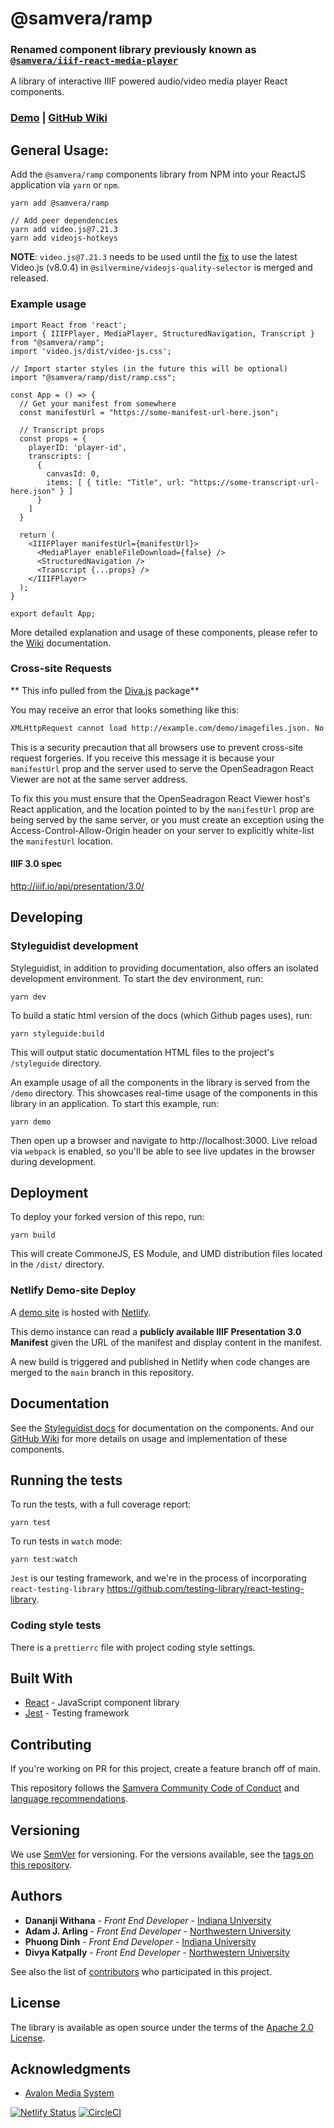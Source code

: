 # @samvera/ramp

### **Renamed component library previously known as [`@samvera/iiif-react-media-player`](https://www.npmjs.com/package/@samvera/iiif-react-media-player)**

A library of interactive IIIF powered audio/video media player React components.

### **[Demo](https://iiif-react-media-player.netlify.app/) | [GitHub Wiki](https://github.com/samvera-labs/iiif-react-media-player/wiki)**

## General Usage:

Add the `@samvera/ramp` components library from NPM into your ReactJS application via `yarn` or `npm`.

```
yarn add @samvera/ramp

// Add peer dependencies
yarn add video.js@7.21.3
yarn add videojs-hotkeys
```

**NOTE**: `video.js@7.21.3` needs to be used until the [fix](https://github.com/silvermine/videojs-quality-selector/pull/93) to use the latest Video.js (v8.0.4) in `@silvermine/videojs-quality-selector` is merged and released.

### Example usage

```
import React from 'react';
import { IIIFPlayer, MediaPlayer, StructuredNavigation, Transcript } from "@samvera/ramp";
import 'video.js/dist/video-js.css';

// Import starter styles (in the future this will be optional)
import "@samvera/ramp/dist/ramp.css";

const App = () => {
  // Get your manifest from somewhere
  const manifestUrl = "https://some-manifest-url-here.json";

  // Transcript props
  const props = {
    playerID: 'player-id',
    transcripts: [
      {
        canvasId: 0,
        items: [ { title: "Title", url: "https://some-transcript-url-here.json" } ]
      }
    ]
  }

  return (
    <IIIFPlayer manifestUrl={manifestUrl}>
      <MediaPlayer enableFileDownload={false} />
      <StructuredNavigation />
      <Transcript {...props} />
    </IIIFPlayer>
  );
}

export default App;
```

More detailed explanation and usage of these components, please refer to the [Wiki](https://github.com/samvera-labs/iiif-react-media-player/wiki) documentation.

### Cross-site Requests

** This info pulled from the [Diva.js](https://github.com/ddmal/diva.js) package**

You may receive an error that looks something like this:

```bash
XMLHttpRequest cannot load http://example.com/demo/imagefiles.json. No 'Access-Control-Allow-Origin' header is present on the requested resource. Origin 'http://localhost:8000' is therefore not allowed access.
```

This is a security precaution that all browsers use to prevent cross-site request forgeries. If you receive this message it is because your `manifestUrl` prop and the server used to serve the OpenSeadragon React Viewer are not at the same server address.

To fix this you must ensure that the OpenSeadragon React Viewer host's React application, and the location pointed to by the `manifestUrl` prop are being served by the same server, or you must create an exception using the Access-Control-Allow-Origin header on your server to explicitly white-list the `manifestUrl` location.

#### IIIF 3.0 spec

http://iiif.io/api/presentation/3.0/

## Developing

### Styleguidist development

Styleguidist, in addition to providing documentation, also offers an isolated development environment. To start the dev environment, run:

```
yarn dev
```

To build a static html version of the docs (which Github pages uses), run:

```
yarn styleguide:build
```

This will output static documentation HTML files to the project's `/styleguide` directory.

An example usage of all the components in the library is served from the `/demo` directory. This showcases real-time usage of the components in this library in an application. To start this example, run:

```
yarn demo
```

Then open up a browser and navigate to http://localhost:3000. Live reload via `webpack` is enabled, so you'll be able to see live updates in the browser during development.

## Deployment

To deploy your forked version of this repo, run:

```
yarn build
```

This will create CommoneJS, ES Module, and UMD distribution files located in the `/dist/` directory.

### Netlify Demo-site Deploy

A [demo site](https://iiif-react-media-player.netlify.app) is hosted with [Netlify](https://www.netlify.com). 

This demo instance can read a **publicly available IIIF Presentation 3.0 Manifest** given the URL of the manifest and display content in the manifest.

A new build is triggered and published in Netlify when code changes are merged to the `main` branch in this repository.

## Documentation

See the [Styleguidist docs](https://samvera-labs.github.io/iiif-react-media-player/) for documentation on the components. And our [GitHub Wiki](https://github.com/samvera-labs/iiif-react-media-player/wiki) for more details on usage and implementation of these components.

## Running the tests

To run the tests, with a full coverage report:

```
yarn test
```

To run tests in `watch` mode:

```
yarn test:watch
```

`Jest` is our testing framework, and we're in the process of incorporating `react-testing-library` https://github.com/testing-library/react-testing-library.

### Coding style tests

There is a `prettierrc` file with project coding style settings.

## Built With

- [React](https://reactjs.org/) - JavaScript component library
- [Jest](https://jestjs.io/) - Testing framework

## Contributing

If you're working on PR for this project, create a feature branch off of main.

This repository follows the [Samvera Community Code of Conduct](https://samvera.atlassian.net/wiki/spaces/samvera/pages/405212316/Code+of+Conduct) and [language recommendations](https://github.com/samvera/maintenance/blob/main/templates/CONTRIBUTING.md#language).

## Versioning

We use [SemVer](http://semver.org/) for versioning. For the versions available, see the [tags on this repository](https://github.com/avalonmediasystem/react-structural-metadata-editor/tags).

## Authors

- **Dananji Withana** - _Front End Developer_ - [Indiana University](https://iu.edu)
- **Adam J. Arling** - _Front End Developer_ - [Northwestern University](https://northwestern.edu)
- **Phuong Dinh** - _Front End Developer_ - [Indiana University](https://iu.edu)
- **Divya Katpally** - _Front End Developer_ - [Northwestern University](https://northwestern.edu)

See also the list of [contributors](https://github.com/samvera-labs/iiif-react-media-player/graphs/contributors) who participated in this project.

## License

The library is available as open source under the terms of the [Apache 2.0 License](https://opensource.org/licenses/Apache-2.0).

## Acknowledgments

- [Avalon Media System](https://www.avalonmediasystem.org/)

[![Netlify Status](https://api.netlify.com/api/v1/badges/4fab1f64-7d56-4a69-b5f6-6cae5ed55537/deploy-status)](https://app.netlify.com/sites/iiif-react-media-player/deploys)
[![CircleCI](https://circleci.com/gh/samvera-labs/iiif-react-media-player.svg?style=svg)](https://app.circleci.com/pipelines/github/avalonmediasystem/react-iiif-media-player)
